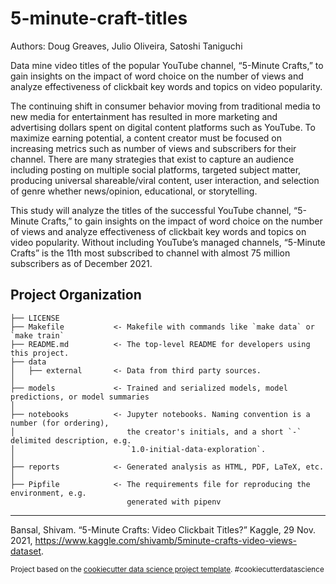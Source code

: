5-minute-craft-titles
==============================

Authors: Doug Greaves, Julio Oliveira, Satoshi Taniguchi 

Data mine video titles of the popular YouTube channel, “5-Minute Crafts,” to gain insights on the impact of word choice on the number of views and analyze effectiveness of clickbait key words and topics on video popularity.

The continuing shift in consumer behavior moving from traditional media to new media for entertainment has resulted in more marketing and advertising dollars spent on digital content platforms such as YouTube. To maximize earning potential, a content creator must be focused on increasing metrics such as number of views and subscribers for their channel. There are many strategies that exist to capture an audience including posting on multiple social platforms, targeted subject matter, producing universal shareable/viral content, user interaction, and selection of genre whether news/opinion, educational, or storytelling.  

This study will analyze the titles of the successful YouTube channel, “5-Minute Crafts,” to gain insights on the impact of word choice on the number of views and analyze effectiveness of clickbait key words and topics on video popularity. Without including YouTube’s managed channels, “5-Minute Crafts” is the 11th most subscribed to channel with almost 75 million subscribers as of December 2021.

Project Organization
------------

    ├── LICENSE
    ├── Makefile           <- Makefile with commands like `make data` or `make train`
    ├── README.md          <- The top-level README for developers using this project.
    ├── data
    │   ├── external       <- Data from third party sources.
    │
    ├── models             <- Trained and serialized models, model predictions, or model summaries
    │
    ├── notebooks          <- Jupyter notebooks. Naming convention is a number (for ordering),
    │                         the creator's initials, and a short `-` delimited description, e.g.
    │                         `1.0-initial-data-exploration`.
    │
    ├── reports            <- Generated analysis as HTML, PDF, LaTeX, etc.
    │
    ├── Pipfile            <- The requirements file for reproducing the environment, e.g.
                              generated with pipenv
     
     


--------
Bansal, Shivam. “5-Minute Crafts: Video Clickbait Titles?” Kaggle, 29 Nov. 2021, https://www.kaggle.com/shivamb/5minute-crafts-video-views-dataset. 

<p><small>Project based on the <a target="_blank" href="https://drivendata.github.io/cookiecutter-data-science/">cookiecutter data science project template</a>. #cookiecutterdatascience</small></p>
